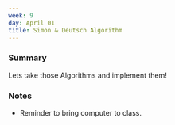 ```yaml
---
week: 9
day: April 01
title: Simon & Deutsch Algorithm
---
```



### Summary
Lets take those Algorithms and implement them!

### Notes
- Reminder to bring computer to class.